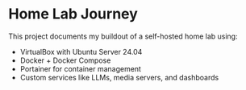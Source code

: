 # Home Lab Journey

This project documents my buildout of a self-hosted home lab using:

- VirtualBox with Ubuntu Server 24.04
- Docker + Docker Compose
- Portainer for container management
- Custom services like LLMs, media servers, and dashboards

